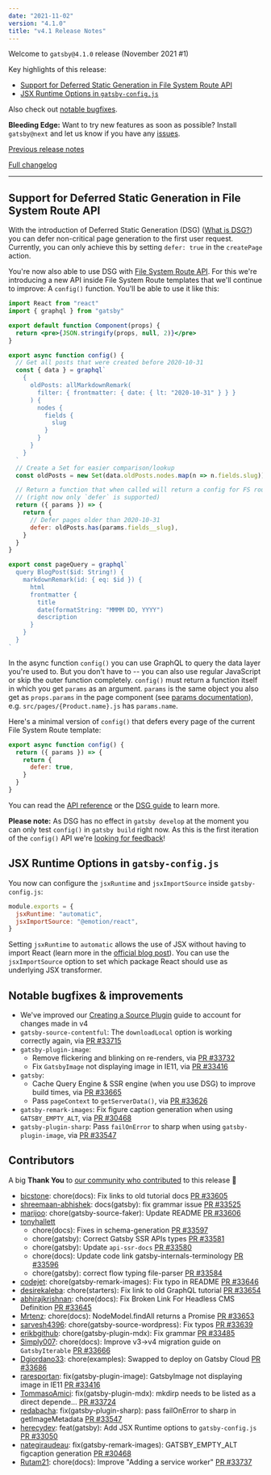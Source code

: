 ```yaml
---
date: "2021-11-02"
version: "4.1.0"
title: "v4.1 Release Notes"
---
```


Welcome to `gatsby@4.1.0` release (November 2021 #1)

Key highlights of this release:

- [Support for Deferred Static Generation in File System Route API](#support-for-deferred-static-generation-in-file-system-route-api)
- [JSX Runtime Options in `gatsby-config.js`](#jsx-runtime-options-in-gatsby-configjs)

Also check out [notable bugfixes](#notable-bugfixes--improvements).

**Bleeding Edge:** Want to try new features as soon as possible? Install `gatsby@next` and let us know
if you have any [issues](https://github.com/gatsbyjs/gatsby/issues).

[Previous release notes](/docs/reference/release-notes/v4.0)

[Full changelog](https://github.com/gatsbyjs/gatsby/compare/gatsby@4.1.0-next.0...gatsby@4.1.0)

---

## Support for Deferred Static Generation in File System Route API

With the introduction of Deferred Static Generation (DSG) ([What is DSG?](/blog/deferred-static-generation-guide)) you can defer non-critical page generation to the first user request. Currently, you can only achieve this by setting `defer: true` in the `createPage` action.

You're now also able to use DSG with [File System Route API](/docs/reference/routing/file-system-route-api/). For this we're introducing a new API inside File System Route templates that we'll continue to improve: A `config()` function. You'll be able to use it like this:

```jsx:title=src/pages/{MarkdownRemark.fields__slug}.jsx
import React from "react"
import { graphql } from "gatsby"

export default function Component(props) {
  return <pre>{JSON.stringify(props, null, 2)}</pre>
}

export async function config() {
  // Get all posts that were created before 2020-10-31
  const { data } = graphql`
    {
      oldPosts: allMarkdownRemark(
        filter: { frontmatter: { date: { lt: "2020-10-31" } } }
      ) {
        nodes {
          fields {
            slug
          }
        }
      }
    }
  `
  // Create a Set for easier comparison/lookup
  const oldPosts = new Set(data.oldPosts.nodes.map(n => n.fields.slug))

  // Return a function that when called will return a config for FS route pages
  // (right now only `defer` is supported)
  return ({ params }) => {
    return {
      // Defer pages older than 2020-10-31
      defer: oldPosts.has(params.fields__slug),
    }
  }
}

export const pageQuery = graphql`
  query BlogPost($id: String!) {
    markdownRemark(id: { eq: $id }) {
      html
      frontmatter {
        title
        date(formatString: "MMMM DD, YYYY")
        description
      }
    }
  }
`
```

In the async function `config()` you can use GraphQL to query the data layer you're used to. But you don't have to -- you can also use regular JavaScript or skip the outer function completely. `config()` must return a function itself in which you get `params` as an argument. `params` is the same object you also get as `props.params` in the page component (see [params documentation](/docs/reference/routing/file-system-route-api/#collection-route-components)), e.g. `src/pages/{Product.name}.js` has `params.name`.

Here's a minimal version of `config()` that defers every page of the current File System Route template:

```js
export async function config() {
  return ({ params }) => {
    return {
      defer: true,
    }
  }
}
```

You can read the [API reference](/docs/reference/routing/file-system-route-api#config-function) or the [DSG guide](/docs/how-to/rendering-options/using-deferred-static-generation/) to learn more.

**Please note:** As DSG has no effect in `gatsby develop` at the moment you can only test `config()` in `gatsby build` right now. As this is the first iteration of the `config()` API we're [looking for feedback](https://github.com/gatsbyjs/gatsby/discussions/33789)!

## JSX Runtime Options in `gatsby-config.js`

You now can configure the `jsxRuntime` and `jsxImportSource` inside `gatsby-config.js`:

```js:title=gatsby-config.js
module.exports = {
  jsxRuntime: "automatic",
  jsxImportSource: "@emotion/react",
}
```

Setting `jsxRuntime` to `automatic` allows the use of JSX without having to import React (learn more in the [official blog post](https://reactjs.org/blog/2020/09/22/introducing-the-new-jsx-transform.html)). You can use the `jsxImportSource` option to set which package React should use as underlying JSX transformer.

## Notable bugfixes & improvements

- We've improved our [Creating a Source Plugin](/docs/how-to/plugins-and-themes/creating-a-source-plugin/) guide to account for changes made in v4
- `gatsby-source-contentful`: The `downloadLocal` option is working correctly again, via [PR #33715](https://github.com/gatsbyjs/gatsby/pull/33715)
- `gatsby-plugin-image`:
  - Remove flickering and blinking on re-renders, via [PR #33732](https://github.com/gatsbyjs/gatsby/pull/33732)
  - Fix `GatsbyImage` not displaying image in IE11, via [PR #33416](https://github.com/gatsbyjs/gatsby/pull/33416)
- `gatsby`:
  - Cache Query Engine & SSR engine (when you use DSG) to improve build times, via [PR #33665](https://github.com/gatsbyjs/gatsby/pull/33665)
  - Pass `pageContext` to `getServerData()`, via [PR #33626](https://github.com/gatsbyjs/gatsby/pull/33626)
- `gatsby-remark-images`: Fix figure caption generation when using `GATSBY_EMPTY_ALT`, via [PR #30468](https://github.com/gatsbyjs/gatsby/pull/30468)
- `gatsby-plugin-sharp`: Pass `failOnError` to sharp when using `gatsby-plugin-image`, via [PR #33547](https://github.com/gatsbyjs/gatsby/pull/33547)

## Contributors

A big **Thank You** to [our community who contributed](https://github.com/gatsbyjs/gatsby/compare/gatsby@4.1.0-next.0...gatsby@4.1.0) to this release 💜

- [bicstone](https://github.com/bicstone): chore(docs): Fix links to old tutorial docs [PR #33605](https://github.com/gatsbyjs/gatsby/pull/33605)
- [shreemaan-abhishek](https://github.com/shreemaan-abhishek): docs(gatsby): fix grammar issue [PR #33525](https://github.com/gatsbyjs/gatsby/pull/33525)
- [marijoo](https://github.com/marijoo): chore(gatsby-source-faker): Update README [PR #33606](https://github.com/gatsbyjs/gatsby/pull/33606)
- [tonyhallett](https://github.com/tonyhallett)
  - chore(docs): Fixes in schema-generation [PR #33597](https://github.com/gatsbyjs/gatsby/pull/33597)
  - chore(gatsby): Correct Gatsby SSR APIs types [PR #33581](https://github.com/gatsbyjs/gatsby/pull/33581)
  - chore(gatsby): Update `api-ssr-docs` [PR #33580](https://github.com/gatsbyjs/gatsby/pull/33580)
  - chore(docs): Update code link gatsby-internals-terminology [PR #33596](https://github.com/gatsbyjs/gatsby/pull/33596)
  - chore(gatsby): correct flow typing file-parser [PR #33584](https://github.com/gatsbyjs/gatsby/pull/33584)
- [codejet](https://github.com/codejet): chore(gatsby-remark-images): Fix typo in README [PR #33646](https://github.com/gatsbyjs/gatsby/pull/33646)
- [desirekaleba](https://github.com/desirekaleba): chore(starters): Fix link to old GraphQL tutorial [PR #33654](https://github.com/gatsbyjs/gatsby/pull/33654)
- [abhirajkrishnan](https://github.com/abhirajkrishnan): chore(docs): Fix Broken Link For Headless CMS Definition [PR #33645](https://github.com/gatsbyjs/gatsby/pull/33645)
- [Mrtenz](https://github.com/Mrtenz): chore(docs): NodeModel.findAll returns a Promise [PR #33653](https://github.com/gatsbyjs/gatsby/pull/33653)
- [sarvesh4396](https://github.com/sarvesh4396): chore(gatsby-source-wordpress): Fix typos [PR #33639](https://github.com/gatsbyjs/gatsby/pull/33639)
- [erikbgithub](https://github.com/erikbgithub): chore(gatsby-plugin-mdx): Fix grammar [PR #33485](https://github.com/gatsbyjs/gatsby/pull/33485)
- [Simply007](https://github.com/Simply007): chore(docs): Improve v3->v4 migration guide on `GatsbyIterable` [PR #33666](https://github.com/gatsbyjs/gatsby/pull/33666)
- [Dgiordano33](https://github.com/Dgiordano33): chore(examples): Swapped to deploy on Gatsby Cloud [PR #33686](https://github.com/gatsbyjs/gatsby/pull/33686)
- [raresportan](https://github.com/raresportan): fix(gatsby-plugin-image): GatsbyImage not displaying image in IE11 [PR #33416](https://github.com/gatsbyjs/gatsby/pull/33416)
- [TommasoAmici](https://github.com/TommasoAmici): fix(gatsby-plugin-mdx): mkdirp needs to be listed as a direct depende… [PR #33724](https://github.com/gatsbyjs/gatsby/pull/33724)
- [redabacha](https://github.com/redabacha): fix(gatsby-plugin-sharp): pass failOnError to sharp in getImageMetadata [PR #33547](https://github.com/gatsbyjs/gatsby/pull/33547)
- [herecydev](https://github.com/herecydev): feat(gatsby): Add JSX Runtime options to `gatsby-config.js` [PR #33050](https://github.com/gatsbyjs/gatsby/pull/33050)
- [nategiraudeau](https://github.com/nategiraudeau): fix(gatsby-remark-images): GATSBY_EMPTY_ALT figcaption generation [PR #30468](https://github.com/gatsbyjs/gatsby/pull/30468)
- [Rutam21](https://github.com/Rutam21): chore(docs): Improve "Adding a service worker" [PR #33737](https://github.com/gatsbyjs/gatsby/pull/33737)
